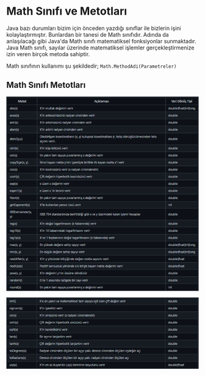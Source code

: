 # Math Sınıfı ve Metotları
Java bazı durumları bizim için önceden yazdığı sınıflar ile bizlerin işini kolaylaştırmıştır. Bunlardan bir tanesi de Math sınıfıdır. Adında da anlaşılacağı gibi Java'da Math sınıfı matematiksel fonksiyonlar sunmaktadır. Java Math sınıfı, sayılar üzerinde matematiksel işlemler gerçekleştirmenize izin veren birçok metoda sahiptir.

Math sınıfının kullanımı şu şekildedir;
`Math.MethodAdi(Parametreler)`
## Math Sınıfı Metotları
![](https://raw.githubusercontent.com/Kodluyoruz/taskforce/main/java101/math-sinifi/figures/1.jpg)

![](https://raw.githubusercontent.com/Kodluyoruz/taskforce/main/java101/math-sinifi/figures/2.jpg)